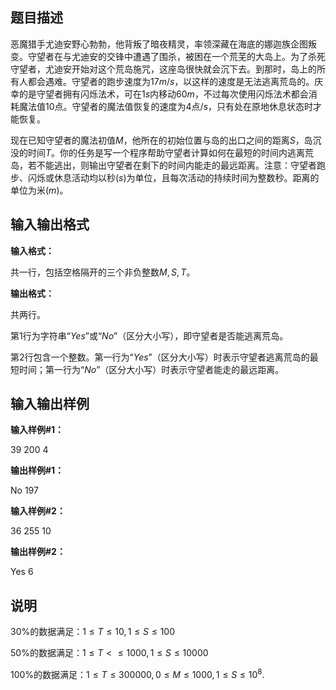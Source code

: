 题目描述
----

恶魔猎手尤迪安野心勃勃，他背叛了暗夜精灵，率领深藏在海底的娜迦族企图叛变。守望者在与尤迪安的交锋中遭遇了围杀，被困在一个荒芜的大岛上。为了杀死守望者，尤迪安开始对这个荒岛施咒，这座岛很快就会沉下去。到那时，岛上的所有人都会遇难。守望者的跑步速度为$17m/s$，以这样的速度是无法逃离荒岛的。庆幸的是守望者拥有闪烁法术，可在$1s$内移动$60m$，不过每次使用闪烁法术都会消耗魔法值$10$点。守望者的魔法值恢复的速度为$4$点$/s$，只有处在原地休息状态时才能恢复。

现在已知守望者的魔法初值$M$，他所在的初始位置与岛的出口之间的距离$S$，岛沉没的时间$T$。你的任务是写一个程序帮助守望者计算如何在最短的时间内逃离荒岛，若不能逃出，则输出守望者在剩下的时间内能走的最远距离。注意：守望者跑步、闪烁或休息活动均以秒$(s)$为单位，且每次活动的持续时间为整数秒。距离的单位为米$(m)$。

输入输出格式
------

**输入格式：**  

共一行，包括空格隔开的三个非负整数$M, S, T$。

**输出格式：**  

共两行。

第$1$行为字符串“$Yes$”或“$No$”（区分大小写），即守望者是否能逃离荒岛。

第$2$行包含一个整数。第一行为“$Yes$”（区分大小写）时表示守望者逃离荒岛的最短时间；第一行为“$No$”（区分大小写）时表示守望者能走的最远距离。

输入输出样例
------

**输入样例#1：** 

39 200 4

**输出样例#1：** 

No
197

**输入样例#2：** 

36 255 10

**输出样例#2：** 

Yes
6

说明
--

30%的数据满足：$1 \le T \le 10, 1 \le S \le 100$

50%的数据满足：$1 \le T < \le 1000, 1 \le S \le 10000$

100%的数据满足：$1 \le T \le 300000,0 \le M \le 1000, 1 \le S \le 10^8$.